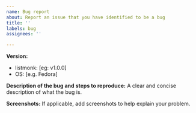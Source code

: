 ```yaml
---
name: Bug report
about: Report an issue that you have identified to be a bug
title: ''
labels: bug
assignees: ''

---
```


**Version:**
 - listmonk: [eg: v1.0.0]
 - OS: [e.g. Fedora]

**Description of the bug and steps to reproduce:**
A clear and concise description of what the bug is.

**Screenshots:**
If applicable, add screenshots to help explain your problem.
